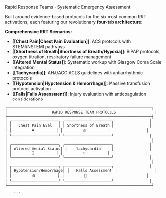 Rapid Response Teams - Systematic Emergency Assessment

Built around evidence-based protocols for the six most common RRT activations, each featuring our revolutionary **four-tab architecture**:

**Comprehensive RRT Scenarios:**

- **[[Chest Pain|Chest Pain Evaluation]]**: ACS protocols with STEMI/NSTEMI pathways
- **[[Shortness of Breath|Shortness of Breath/Hypoxia]]**: BiPAP protocols, oxygen titration, respiratory failure management
- **[[Altered Mental Status]]**: Systematic workup with Glasgow Coma Scale integration
- **[[Tachycardia]]**: AHA/ACC ACLS guidelines with antiarrhythmic protocols
- **[[Hypotension|Hypotension & Hemorrhage]]**: Massive transfusion protocol activation
- **[[Falls|Falls Assessment]]**: Injury evaluation with anticoagulation considerations
```
┌─────────────────────────────────────────────────────────────────┐
│                    RAPID RESPONSE TEAM PROTOCOLS                 │
├─────────────────────────────────────────────────────────────────┤
│ ┌─────────────────────┐ ┌─────────────────────┐                │
│ │   Chest Pain Eval   │ │ Shortness of Breath │                │
│ │         💔          │ │         🫁          │                │
│ └─────────────────────┘ └─────────────────────┘                │
│                                                                 │
│ ┌─────────────────────┐ ┌─────────────────────┐                │
│ │ Altered Mental Status│ │    Tachycardia     │                │
│ │         🧠          │ │         ⚡          │                │
│ └─────────────────────┘ └─────────────────────┘                │
│                                                                 │
│ ┌─────────────────────┐ ┌─────────────────────┐                │
│ │ Hypotension/Hemorrhage│ │   Falls Assessment  │                │
│ │         🩸          │ │         🤕          │                │
│ └─────────────────────┘ └─────────────────────┘                │
└─────────────────────────────────────────────────────────────────┘

	```